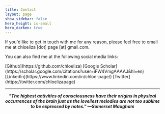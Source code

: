 ```yaml
---
title: Contact
layout: page
show_sidebar: false
hero_height: is-small
hero_darken: true
---
```


If you'd like to get in touch with me for any reason, please feel free to email me at chloeliza [dot] page [at] gmail.com.

You can also find me at the following social media links:

<span style="font-size: 36px; color: Purple;">
<i class="fab fa-github" ></i>
</span> [Github](https://github.com/chloeliza)

<span style="font-size: 36px; color: Red;">
<i class="fab fa-google" ></i>
</span> [Google Scholar](https://scholar.google.com/citations?user=iFW4VmgAAAAJ&hl=en)

<span style="font-size: 36px; color: Blue;">
<i class="fab fa-linkedin" ></i>
</span> [LinkedIn](https://www.linkedin.com/in/chloe-page/)

<span style="font-size: 36px; color: Deepskyblue;">
<i class="fab fa-twitter" ></i>
</span> [Twitter](https://twitter.com/chloelizapage) 

-----

<center><b><i>"The highest activities of consciousness have their origins in physical occurrences of the brain just as the loveliest melodies are not too sublime to be expressed by notes." &mdash;Somerset Maugham